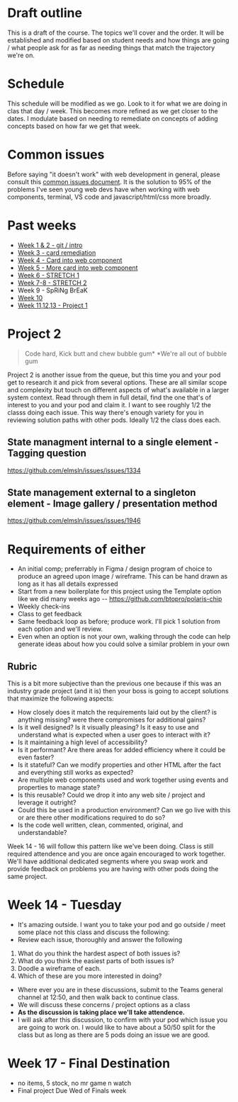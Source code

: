 # Draft outline
This is a draft of the course. The topics we'll cover and the order. It will be established and modified based on student needs and how things are going / what people ask for as far as needing things that match the trajectory we're on.

# Schedule
This schedule will be modified as we go. Look to it for what we are doing in clas that day / week. This becomes more refined as we get closer to the dates. I modulate based on needing to remediate on concepts of adding concepts based on how far we get that week.

# Common issues
Before saying "it doesn't work" with web development in general, please consult this [common issues document](common-issues.md). It is the solution to 95% of the problems I've seen young web devs have when working with web components, terminal, VS code and javascript/html/css more broadly.

# Past weeks
- [Week 1 & 2 - git / intro](sp24/week1-2.md)
- [Week 3 - card remediation](sp24/week3.md)
- [Week 4 - Card into web component](sp24/week4.md)
- [Week 5 - More card into web component](sp24/week5.md)
- [Week 6 - STRETCH 1](sp24/week6.md)
- [Week 7-8 - STRETCH 2](sp24/week7-8.md)
- Week 9 - SpRiNg BrEaK
- [Week 10](sp24/week10.md)
- [Week 11,12,13 - Project 1](sp24/week11-12-13-project1.md)


# Project 2

> Code hard, Kick butt and chew bubble gum*
> *We're all out of bubble gum

 Project 2 is another issue from the queue, but this time you and your pod get to research it and pick from several options. These are all similar scope and complexity but touch on different aspects of what's available in a larger system context. Read through them in full detail, find the one that's of interest to you and your pod and claim it. I want to see roughly 1/2 the classs doing each issue. This way there's enough variety for you in reviewing solution paths with other pods. Ideally 1/2 the class does each.

## State managment internal to a single element - Tagging question
https://github.com/elmsln/issues/issues/1334

## State management external to a singleton element - Image gallery / presentation method
https://github.com/elmsln/issues/issues/1946

# Requirements of either
- An initial comp; preferrably in Figma / design program of choice to produce an agreed upon image / wireframe. This can be hand drawn as long as it has all details expressed
- Start from a new boilerplate for this project using the Template option like we did many weeks ago -- https://github.com/btopro/polaris-chip
- Weekly check-ins
- Class to get feedback
- Same feedback loop as before; produce work. I'll pick 1 solution from each option and we'll review.
- Even when an option is not your own, walking through the code can help generate ideas about how you could solve a similar problem in your own

## Rubric
This is a bit more subjective than the previous one because if this was an industry grade project (and it is) then your boss is going to accept solutions that maximize the following aspects:
- How closely does it match the requirements laid out by the client? is anything missing? were there compromises for additional gains?
- Is it well designed? Is it visually pleasing? Is it easy to use and understand what is expected when a user goes to interact with it?
- Is it maintaining a high level of accessibility?
- Is it performant? Are there areas for added efficiency where it could be even faster?
- Is it stateful? Can we modify properties and other HTML after the fact and everything still works as expected?
- Are multiple web components used and work together using events and properties to manage state?
- Is this reusable? Could we drop it into any web site / project and leverage it outright?
- Could this be used in a production environment? Can we go live with this or are there other modifications required to do so?
- Is the code well written, clean, commented, original, and understandable?

Week 14 - 16 will follow this pattern like we've been doing. Class is still required attendence and you are once again encouraged to work together. We'll have additional dedicated segments where you swap work and provide feedback on problems you are having with other pods doing the same project.

# Week 14 - Tuesday
- It's amazing outside. I want you to take your pod and go outside / meet some place not this class and discuss the following:
- Review each issue, thoroughly and answer the following

1. What do you think the hardest aspect of both issues is?
2. What do you think the easiest parts of both issues is?
3. Doodle a wireframe of each.
4. Which of these are you more interested in doing?

- Where ever you are in these discussions, submit to the Teams general channel at 12:50, and then walk back to continue class.
- We will discuss these concerns / project options as a class
- **As the discussion is taking place we'll take attendence.**
- I will ask after this discussion, to confirm with your pod which issue you are going to work on. I would like to have about a 50/50 split for the class but as long as there are 5 pods doing an issue we are good.

# Week 17 - Final Destination
- no items, 5 stock, no mr game n watch
- Final project Due Wed of Finals week
